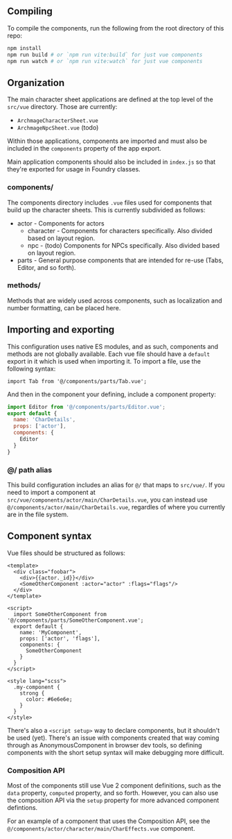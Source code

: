 ## Compiling

To compile the components, run the following from the root directory of this repo:

```bash
npm install
npm run build # or `npm run vite:build` for just vue components
npm run watch # or `npm run vite:watch` for just vue components
```

## Organization

The main character sheet applications are defined at the top level of the
`src/vue` directory. Those are currently:

- `ArchmageCharacterSheet.vue`
- `ArchmageNpcSheet.vue` (todo)

Within those applications, components are imported and must also be included in
the `components` property of the app export.

Main application components should also be included in `index.js` so that
they're exported for usage in Foundry classes.

### components/

The components directory includes `.vue` files used for components that build up
the character sheets. This is currently subdivided as follows:

- actor - Components for actors
    - character - Components for characters specifically. Also divided based on
       layout region.
    - npc - (todo) Components for NPCs specifically. Also divided based on
      layout region.
- parts - General purpose components that are intended for re-use (Tabs, Editor,
  and so forth).

### methods/

Methods that are widely used across components, such as localization and number
formatting, can be placed here.

## Importing and exporting

This configuration uses native ES modules, and as such, components and methods
are not globally available. Each vue file should have a `default` export in it
which is used when importing it. To import a file, use the following syntax:

`import Tab from '@/components/parts/Tab.vue';`

And then in the component your defining, include a component property:

```js
import Editor from '@/components/parts/Editor.vue';
export default {
  name: 'CharDetails',
  props: ['actor'],
  components: {
    Editor
  }
}
```

### @/ path alias

This build configuration includes an alias for `@/` that maps to `src/vue/`. If
you need to import a component at `src/vue/components/actor/main/CharDetails.vue`,
you can instead use `@/components/actor/main/CharDetails.vue`, regardles of
where you currently are in the file system.

## Component syntax

Vue files should be structured as follows:

```vue
<template>
  <div class="foobar">
    <div>{{actor._id}}</div>
    <SomeOtherComponent :actor="actor" :flags="flags"/>
  </div>
</template>

<script>
  import SomeOtherComponent from '@/components/parts/SomeOtherComponent.vue';
  export default {
    name: 'MyComponent',
    props: ['actor', 'flags'],
    components: {
      SomeOtherComponent
    }
  }
</script>

<style lang="scss">
  .my-component {
    strong {
      color: #6e6e6e;
    }
  }
</style>
```

There's also a `<script setup>` way to declare components, but it shouldn't be
used (yet). There's an issue with components created that way coming through as
AnonymousComponent in browser dev tools, so defining components with the short
setup syntax will make debugging more difficult.

### Composition API

Most of the components still use Vue 2 component definitions, such as the `data`
property, `computed` property, and so forth. However, you can also use the
composition API via the `setup` property for more advanced component
defintions.

For an example of a component that uses the Composition API, see the
`@/components/actor/character/main/CharEffects.vue` component.